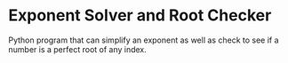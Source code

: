 # Exponent Solver and Root Checker
 Python program that can simplify an exponent as well as check to see if a number is a perfect root of any index.
